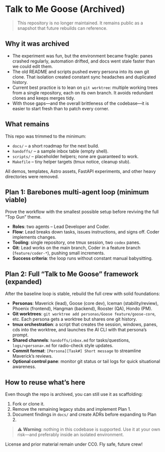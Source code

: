 # Talk to Me Goose (Archived)

> This repository is no longer maintained. It remains public as a snapshot that future rebuilds can reference.

## Why it was archived
- The experiment was fun, but the environment became fragile: panes crashed regularly, automation drifted, and docs went stale faster than we could edit them.
- The old README and scripts pushed every persona into its own git clone. That isolation created constant sync headaches and duplicated history.
- Current best practice is to lean on `git worktree`: multiple working trees from a single repository, each on its own branch. It avoids redundant clones and keeps merges tidy.
- With those gaps—and the overall brittleness of the codebase—it is easier to start fresh than to patch every corner.

## What remains
This repo was trimmed to the minimum:
- `docs/` – a short roadmap for the next build.
- `handoffs/` – a sample inbox table (empty shell).
- `scripts/` – placeholder helpers; none are guaranteed to work.
- `Makefile` – tiny helper targets (tmux notice, cleanup stub).

All demos, templates, Astro assets, FastAPI experiments, and other heavy directories were removed.

## Plan 1: Barebones multi-agent loop (minimum viable)
Prove the workflow with the smallest possible setup before reviving the full “Top Gun” theme.

- **Roles**: two agents – Lead Developer and Coder.
- **Flow**: Lead breaks down tasks, issues instructions, and signs off. Coder implements changes.
- **Tooling**: single repository, one tmux session, two `codex` panes.
- **Git**: Lead works on the main branch, Coder in a feature branch (`feature/coder-*`), pushing small increments.
- **Success criteria**: the loop runs without constant manual babysitting.

## Plan 2: Full “Talk to Me Goose” framework (expanded)
After the baseline loop is stable, rebuild the full crew with solid foundations:

- **Personas**: Maverick (lead), Goose (core dev), Iceman (stability/review), Phoenix (frontend), Hangman (backend), Rooster (QA), Hondo (PM).
- **Git worktrees**: `git worktree add personas/Goose feature/goose-core`, etc. Each persona gets a worktree but shares one git history.
- **tmux orchestration**: a script that creates the session, windows, panes, cds into the worktree, and launches the AI CLI with that persona’s prompt.
- **Shared channels**: `handoffs/inbox.md` for tasks/questions, `logs/<persona>.md` for radio-check style updates.
- **Commit format**: `[Persona][Task#] Short message` to streamline Maverick’s reviews.
- **Optional control pane**: monitor git status or tail logs for quick situational awareness.

## How to reuse what’s here
Even though the repo is archived, you can still use it as scaffolding:

1. Fork or clone it.
2. Remove the remaining legacy stubs and implement Plan 1.
3. Document findings in `docs/` and create ADRs before expanding to Plan 2.

> ⚠️ **Warning**: nothing in this codebase is supported. Use it at your own risk—and preferably inside an isolated environment.

License and prior material remain under CC0. Fly safe, future crew!
